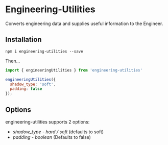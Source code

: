 # Engineering-Utilities

Converts engineering data and supplies useful information to the Engineer.

## Installation

`npm i engineering-utilities --save`

Then...

```javascript
import { engineeringUtilities } from 'engineering-utilities'

engineeringUtilities({
  shadow_type: 'soft',
  padding: false
});
```

## Options

engineering-utilities supports 2 options:

* *shadow_type* - _hard / soft_ (defaults to soft)
* *padding* - _boolean_ (Defaults to false)
